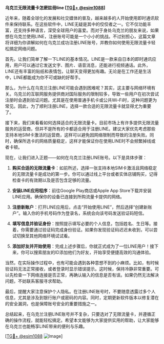 **乌克兰无限流量卡怎麽註冊line [[TG💪+ @esim1088](https://t.me/s/esim1088)]**

近年来，随着全球化的发展和社交媒体的普及，越来越多的人开始使用即时通讯软件来保持联系。在这些软件中，LINE无疑是其中的佼佼者之一。它不仅功能丰富，还支持多种语言，深受全球用户的喜爱。而对于身处乌克兰的朋友来说，如果想在乌克兰使用LINE，注册账号可能是一个小小的挑战。不过别担心，这篇文章将详细为你讲解如何在乌克兰成功注册LINE账号，并教你如何使用无限流量卡轻松搞定网络问题。

首先，让我们简单了解一下LINE的基本情况。LINE是一款来自日本的即时通讯应用，用户可以通过它发送文字、图片、语音消息，还能进行视频通话。此外，LINE还有丰富的贴纸和表情包，让聊天变得更加有趣。无论是在工作还是生活中，LINE都能成为你不可或缺的好帮手。

那么，为什么在乌克兰注册LINE可能会遇到困难呢？其实，这主要与网络环境有关。乌克兰的互联网服务提供商对国际服务的限制较多，导致一些用户在初次尝试注册时会遇到验证问题。尤其是在使用普通手机卡或公共Wi-Fi时，这种问题更为常见。因此，为了顺利注册LINE，选择一款合适的无限流量卡就显得尤为重要了。

接下来，我们来看看如何选择适合的无限流量卡。目前市场上有许多提供无限流量服务的运营商，但并不是所有的卡都适合用于注册LINE。建议大家优先考虑那些支持本地SIM卡激活的运营商，这样可以避免因网络限制而导致的注册失败。同时，确保所选卡的网络质量稳定，这样才能保证你在使用LINE时不会频繁掉线或者卡顿。

现在，让我们进入正题——如何在乌克兰注册LINE账号。以下是具体步骤：

1. **购买合适的无限流量卡**：如前所述，选择一张支持本地SIM卡激活且网络稳定的无限流量卡是成功的第一步。你可以通过线上平台或者实体店铺购买，记得检查卡的有效期以及是否包含足够的流量。

2. **安装LINE应用程序**：前往Google Play商店或Apple App Store下载并安装LINE应用。确保你的设备已连接到所购流量卡提供的网络。

3. **注册新账户**：打开LINE应用后，点击“开始使用LINE”，然后选择“创建新账户”。输入你的手机号码作为登录名，系统会向该号码发送验证码短信。

4. **填写信息并验证身份**：按照提示填写必要的个人信息，包括姓名、生日等。接着，你需要通过验证码完成身份验证。如果你发现验证码迟迟未收到，可以尝试切换至其他网络环境试试看。

5. **添加好友并开始使用**：完成上述步骤后，你就正式成为了一位LINE用户！接下来，你可以搜索朋友的ID添加他们为好友，开始享受便捷高效的沟通体验。

当然，在实际操作过程中，也有可能会遇到各种意想不到的小麻烦。比如，有时候验证码无法正常接收，或者登录时显示错误提示。这时候，保持冷静非常重要。可以先检查一下网络连接是否正常，再确认输入的信息是否有误。如果仍然无法解决问题，不妨联系客服寻求帮助。

最后，提醒大家注意保护个人隐私。在注册LINE账号时，不要随意透露过多个人信息，尤其是涉及到银行账户或密码的内容。同时，定期更新软件版本以修复潜在的安全漏洞，也是保障账号安全的重要措施之一。

总结起来，在乌克兰注册LINE账号并不复杂，只要选对了无限流量卡，并遵循正确的操作流程，就能轻松搞定。希望本文能够为大家提供实用的帮助，让大家能够在乌克兰也能畅享LINE带来的便利与乐趣。

[[TG💪+ @esim1088](https://t.me/s/esim1088) ![Image](https://i.postimg.cc/4NQfJmqS/Snipaste-2025-05-13-00-14-12.png)]